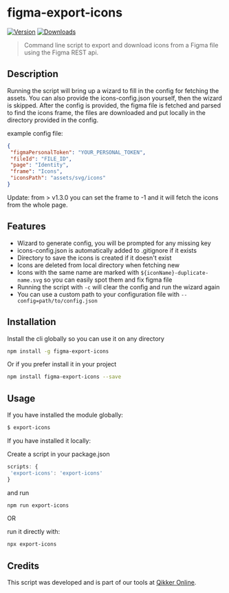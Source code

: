 # figma-export-icons

 <a href="https://www.npmjs.com/package/figma-export-icons"><img src="https://badgen.net/npm/v/figma-export-icons" alt="Version"></a>
 <a href="https://www.npmjs.com/package/figma-export-icons"><img src="https://badgen.net/npm/dm/figma-export-icons" alt="Downloads"></a>

 > Command line script to export and download icons from a Figma file using the Figma REST api.
 
## Description
 
 Running the script will bring up a wizard to fill in the config for fetching the assets. You can also provide the icons-config.json yourself, then the wizard is skipped. 
 After the config is provided, the figma file is fetched and parsed to find the icons frame, the files are downloaded and put locally in the directory provided in the config.
 
 example config file:
 
 ```json
{
  "figmaPersonalToken": "YOUR_PERSONAL_TOKEN",
  "fileId": "FILE_ID",
  "page": "Identity",
  "frame": "Icons",
  "iconsPath": "assets/svg/icons"
}
```
Update: from > v1.3.0 you can set the frame to -1 and it will fetch the icons from the whole page.

 
## Features
 
 - Wizard to generate config, you will be prompted for any missing key
 - icons-config.json is automatically added to .gitignore if it exists
 - Directory to save the icons is created if it doesn't exist
 - Icons are deleted from local directory when fetching new 
 - Icons with the same name are marked with `${iconName}-duplicate-name.svg` so you can easily spot them and fix figma file
 - Running the script with `-c` will clear the config and run the wizard again
 - You can use a custom path to your configuration file with `--config=path/to/config.json`
 
 ## Installation
 
 Install the cli globally so you can use it on any directory
 
 ```sh
 npm install -g figma-export-icons
```

 Or if you prefer install it in your project
 
```sh
npm install figma-export-icons --save
```
 
## Usage
 
 If you have installed the module globally:
 ```sh
 $ export-icons
```
 
 If you have installed it locally:
 
 Create a script in your package.json
 ```js
scripts: {
  'export-icons': 'export-icons'
}
```
and run 
```sh
npm run export-icons
```

OR

run it directly with: 
```sh
npx export-icons
```

## Credits

This script was developed and is part of our tools at [Qikker Online](https://qikkeronline.com).
